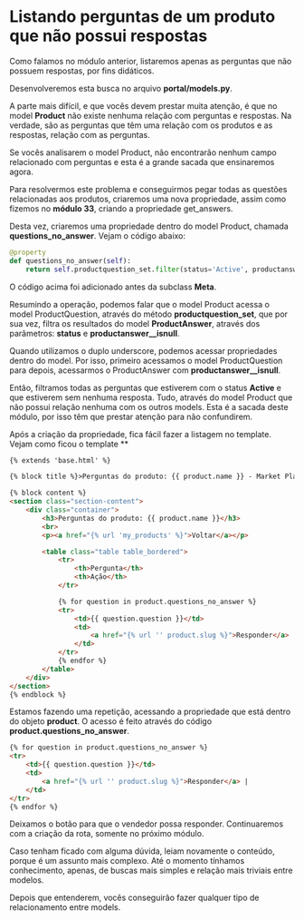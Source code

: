# Listando perguntas de um produto que não possui respostas

Como falamos no módulo anterior, listaremos apenas as perguntas que não possuem respostas, por fins didáticos.

Desenvolveremos esta busca no arquivo **portal/models.py**.

A parte mais difícil, e que vocês devem prestar muita atenção, é que no model **Product** não existe nenhuma relação com perguntas e respostas. Na verdade, são as perguntas que têm uma relação com os produtos e as respostas, relação com as perguntas.

Se vocês analisarem o model Product, não encontrarão nenhum campo relacionado com perguntas e esta é a grande sacada que ensinaremos agora.

Para resolvermos este problema e conseguirmos pegar todas as questões relacionadas aos produtos, criaremos uma nova propriedade, assim como fizemos no **módulo 33**, criando a propriedade get_answers.

Desta vez, criaremos uma propriedade dentro do model Product, chamada **questions_no_answer**. Vejam o código abaixo:

```python
@property
def questions_no_answer(self):
    return self.productquestion_set.filter(status='Active', productanswer__isnull=True)
```

O código acima foi adicionado antes da subclass **Meta**.

Resumindo a operação, podemos falar que o model Product acessa o model ProductQuestion, através do método **productquestion_set**, que por sua vez, filtra os resultados do model **ProductAnswer**, através dos parâmetros: **status** e **productanswer__isnull**.

Quando utilizamos o duplo underscore, podemos acessar propriedades dentro do model. Por isso, primeiro acessamos o model ProductQuestion para depois, acessarmos o ProductAnswer com **productanswer__isnull**.

Então, filtramos todas as perguntas que estiverem com o status **Active** e que estiverem sem nenhuma resposta. Tudo, através do model Product que não possui relação nenhuma com os outros models. Esta é a sacada deste módulo, por isso têm que prestar atenção para não confundirem.

Após a criação da propriedade, fica fácil fazer a listagem no template. Vejam como ficou o template **

```html
{% extends 'base.html' %}

{% block title %}>Perguntas do produto: {{ product.name }} - Market Place{% endblock %}

{% block content %}
<section class="section-content">
    <div class="container">
        <h3>Perguntas do produto: {{ product.name }}</h3>
        <br>
        <p><a href="{% url 'my_products' %}">Voltar</a></p>

        <table class="table table_bordered">
            <tr>
                <th>Pergunta</th>
                <th>Ação</th>
            </tr>

            {% for question in product.questions_no_answer %}
            <tr>
                <td>{{ question.question }}</td>
                <td>
                    <a href="{% url '' product.slug %}">Responder</a> |
                </td>
            </tr>
            {% endfor %}
        </table>
    </div>
</section>
{% endblock %}
```

Estamos fazendo uma repetição, acessando a propriedade que está dentro do objeto **product**. O acesso é feito através do código **product.questions_no_answer**.

```html
{% for question in product.questions_no_answer %}
<tr>
    <td>{{ question.question }}</td>
    <td>
        <a href="{% url '' product.slug %}">Responder</a> |
    </td>
</tr>
{% endfor %}
```

Deixamos o botão para que o vendedor possa responder. Continuaremos com a criação da rota, somente no próximo módulo.

Caso tenham ficado com alguma dúvida, leiam novamente o conteúdo, porque é um assunto mais complexo. 
Até o momento tínhamos conhecimento, apenas, de buscas mais simples e relação mais triviais entre modelos.

Depois que entenderem, vocês conseguirão fazer qualquer tipo de relacionamento entre models.






